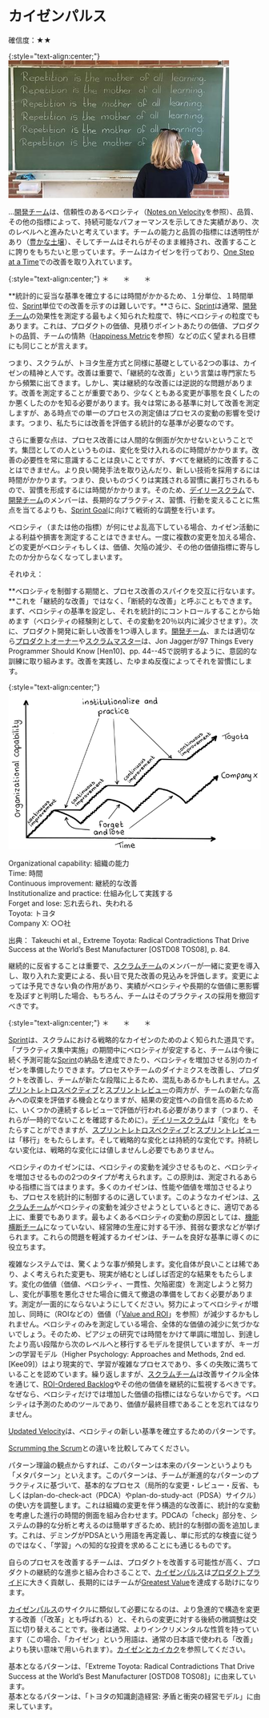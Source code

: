 # カイゼンパルス

確信度：★★

{:style="text-align:center;"}
![ch02_27_26_Kaizen_Pulse1](Images/ch02_27_26_Kaizen_Pulse1.png)

...​[開発チーム](ch02_14_14_Development_Team.md)は、信頼性のあるベロシティ（[Notes on Velocity](https://sites.google.com/a/scrumplop.org/published-patterns/value-stream/notes-on-velocity)を参照）、品質、その他の指標によって、持続可能なパフォーマンスを示してきた実績があり、次のレベルへと進みたいと考えています。チームの能力と品質の指標には透明性があり（​[豊かな土壌](ch02_03_3_Fertile_Soil.md)）、そしてチームはそれらがそのまま維持され、改善することに誇りをもちたいと思っています。チームはカイゼンを行っており、​[One Step at a Time](https://sites.google.com/a/scrumplop.org/published-patterns/retrospective-pattern-language/one-step-at-a-time)での改善を取り入れています。

{:style="text-align:center;"}
＊　　＊　　＊

**統計的に妥当な基準を確立するには時間がかかるため、１分単位、１時間単位、[Sprint](https://sites.google.com/a/scrumplop.org/published-patterns/value-stream/sprint)単位での改善を示すのは難しいです。**さらに、[Sprint](https://sites.google.com/a/scrumplop.org/published-patterns/value-stream/sprint)は通常、[開発チーム](ch02_14_14_Development_Team.md)の効果性を測定する最もよく知られた粒度で、特にベロシティの粒度でもあります。これは、プロダクトの価値、見積りポイントあたりの価値、プロダクトの品質、チームの情熱（​[Happiness Metric](https://sites.google.com/a/scrumplop.org/published-patterns/retrospective-pattern-language/happiness-metric)​を参照）などの広く望まれる目標にも同じことが言えます。

つまり、スクラムが、トヨタ生産方式と同様に基礎としている2つの事は、カイゼンの精神と人です。改善は重要で、「継続的な改善」という言葉は専門家たちから頻繁に出てきます。しかし、実は継続的な改善には逆説的な問題があります。改善を測定することが重要であり、少なくともある変更が事態を良くしたのか悪くしたのかを知る必要があります。我々は常にある基準に対して改善を測定しますが、ある時点での単一のプロセスの測定値はプロセスの変動の影響を受けます。つまり、私たちには改善を評価する統計的な基準が必要なのです。

さらに重要な点は、プロセス改善には人間的な側面が欠かせないということです。集団としての人というものは、変化を受け入れるのに時間がかかります。改善の必要性を常に意識することは良いことですが、すべてを継続的に改善することはできません。より良い開発手法を取り込んだり、新しい技術を採用するには時間がかかります。つまり、良いものづくりは実践される習慣に裏打ちされるもので、習慣を形成するには時間がかかります。そのため、​[デイリースクラム](ch02_30_29_Daily_Scrum.md)で、[開発チーム](ch02_14_14_Development_Team.md)のメンバーは、長期的なプラクティス、習慣、行動を変えることに焦点を当てるよりも、​[Sprint Goal](https://sites.google.com/a/scrumplop.org/published-patterns/value-stream/sprint-goal)​​に向けて戦術的な調整を行います。

ベロシティ（または他の指標）が何にせよ乱高下している場合、カイゼン活動による利益や損害を測定することはできません。一度に複数の変更を加える場合、どの変更がベロシティもしくは、価値、欠陥の減少、その他の価値指標に寄与したのか分からなくなってしまいます。

それゆえ：

**ベロシティを制御する期間と、プロセス改善のスパイクを交互に行ないます。**これを「継続的な改善」ではなく、「断続的な改善」と呼ぶこともできます。まず、ベロシティの基準を設定し、それを統計的にコントロールすることから始めます（ベロシティの経験則として、その変動を20％以内に減少させます）。次に、プロダクト開発に新しい改善を1つ導入します。[開発チーム](ch02_14_14_Development_Team.md)、または適切なら​[プロダクトオーナー](ch02_11_11_Product_Owner.md)​や​[スクラムマスター](ch02_20_19_ScrumMaster.md)​​は、Jon Jaggerが97 Things Every Programmer Should Know [Hen10]、pp. 44--45で説明するように、意図的な訓練に取り組みます。改善を実践し、たゆまぬ反復によってそれを習慣にします。

{:style="text-align:center;"}
![ch02_27_26_Kaizen_Pulse2](Images/ch02_27_26_Kaizen_Pulse2.png)

Organizational capability: 組織の能力<br>Time: 時間<br>Continuous improvement: 継続的な改善<br>Institutionalize and practice: 仕組み化して実践する<br>Forget and lose: 忘れ去られ、失われる<br>Toyota: トヨタ<br>Company X: ○○社

出典： Takeuchi et al., Extreme Toyota: Radical Contradictions That Drive Success at the World’s Best Manufacturer [OSTD08 TOS08], p. 84.

継続的に反省することは重要で、[スクラムチーム](ch02_07_7_Scrum_Team.md)のメンバーが一緒に変更を導入し、取り入れた変更による、長い目で見た改善の見込みを評価します。変更によっては予見できない負の作用があり、実績がベロシティや長期的な価値に悪影響を及ぼすと判明した場合、もちろん、チームはそのプラクティスの採用を撤回すべきです。

{:style="text-align:center;"}
＊　　＊　　＊

[Sprint](https://sites.google.com/a/scrumplop.org/published-patterns/value-stream/sprint)は、スクラムにおける戦略的なカイゼンのためのよく知られた道具です。「プラクティス集中実施」の期間中にベロシティが安定すると、チームは今後に続く予測可能な[Sprint](https://sites.google.com/a/scrumplop.org/published-patterns/value-stream/sprint)の納品を達成できたり、ベロシティを増加させる別のカイゼンを準備したりできます。プロセスやチームのダイナミクスを改善し、プロダクトを改善し、チームが新たな段階に上るため、混乱もあるかもしれません。​[スプリントレトロスペクティブ](ch02_37_36_Sprint_Retrospective.md)​と[スプリントレビュー](ch02_36_35_Sprint_Review.md)​の両方が、チームの新たな高みへの収束を評価する機会となりますが、結果の安定性への自信を高めるために、いくつかの連続するレビューで評価が行われる必要があります（つまり、それらが一時的でないことを確認するために）。[デイリースクラム](ch02_30_29_Daily_Scrum.md)は「変化」をもたらすことができますが、[スプリントレトロスペクティブ](ch02_37_36_Sprint_Retrospective.md)と[スプリントレビュー](ch02_36_35_Sprint_Review.md)は「移行」をもたらします。そして戦略的な変化とは持続的な変化です。持続しない変化は、戦略的な変化には値しませんし必要でもありません。

ベロシティのカイゼンには、ベロシティの変動を減少させるものと、ベロシティを増加させるものの2つのタイプが考えられます。この原則は、測定されるあらゆる指標に当てはまります。多くのカイゼンは、性能や価値を増加させるよりも、プロセスを統計的に制御するのに適しています。このようなカイゼンは、[スクラムチーム](ch02_07_7_Scrum_Team.md)がベロシティの変動を減少させようとしているときに、適切である上に、重要でもあります。最もよくあるベロシティの変動の原因としては、​[機能横断チーム](ch02_10_10_Cross_Functional_Team.md)になっていない、経営陣の生産に対する干渉、貧弱な要求などが挙げられます。これらの問題を軽減するカイゼンは、チームを良好な基準に導くのに役立ちます。

複雑なシステムでは、驚くような事が頻発します。変化自体が良いことは稀であり、よく考えられた変更も、現実が絡むとしばしば否定的な結果をもたらします。変化の価値（価値、ベロシティ、一貫性、欠陥密度）を測定しようと努力し、変化が事態を悪化させた場合に備えて撤退の準備をしておく必要があります。測定が一面的にならないようにしてください。努力によってベロシティが増加し、同時に（ROIなどの）価値（「[Value and ROI](https://sites.google.com/a/scrumplop.org/published-patterns/value-stream/product-backlog/value-and-roi)」を参照）が減少するかもしれません。ベロシティのみを測定している場合、全体的な価値の減少に気づかないでしょう。そのため、ピアジェの研究では時間をかけて単調に増加し、到達したより高い段階から次のレベルへと移行するモデルを提供していますが、キーガンの学習モデル（Higher Psychology: Approaches and Methods, 2nd ed. [Kee09]）はより現実的で、学習が複雑なプロセスであり、多くの失敗に満ちていることを認めています。繰り返しますが、[スクラムチーム](ch02_07_7_Scrum_Team.md)は改善サイクル全体を通じて、​[ROI-Ordered Backlog](https://sites.google.com/a/scrumplop.org/published-patterns/value-stream/product-backlog/roi-ordered-backlog)​やその他の価値を継続的に監視するべきです。なぜなら、ベロシティだけでは増加した価値の指標にはならないからです。ベロシティは予測のためのツールであり、価値が最終目標であることを忘れてはなりません。

​[Updated Velocity](https://sites.google.com/a/scrumplop.org/published-patterns/value-stream/estimation-points/updated-velocity?pageMoved=Estimation%20Points)は、ベロシティの新しい基準を確立するためのパターンです。

[Scrumming the Scrum](https://sites.google.com/a/scrumplop.org/published-patterns/retrospective-pattern-language/scrumming-the-scrum)との違いを比較してみてください。

パターン理論の観点からすれば、このパターンは本来のパターンというよりも「メタパターン」といえます。このパターンは、チームが漸進的なパターンのプラクティスに基づいて、基本的なプロセス（局所的な変更・レビュー・反省、もしくはplan-do-check-act（PDCA）やplan-do-study-act（PDSA）サイクル）の使い方を調整します。これは組織の変更を伴う構造的な改善に、統計的な変動を考慮した進行の時間的側面を組み合わせます。PDCAの「check」部分を、システムの静的な分析と考えるのは簡単すぎるため、統計的な制御の面を追加します。これは、デミングがPDSAという用語を再定義し、単に形式的な検査に従うのではなく、「学習」への知的な投資を求めることにも通じるものです。

自らのプロセスを改善するチームは、プロダクトを改善する可能性が高く、プロダクトの継続的な進歩と組み合わさることで、[カイゼンパルス](ch02_27_26_Kaizen_Pulse.md)は​​[プロダクトプライド](ch02_39_38_Product_Pride.md)に大きく貢献し、長期的にはチームが​​[Greatest Value](https://sites.google.com/a/scrumplop.org/published-patterns/value-stream/greatest-value)を達成する助けになります。

[カイゼンパルス](ch02_27_26_Kaizen_Pulse.md)のサイクルに類似して必要になるのは、より急進的で構造を変更する改善（「改革」とも呼ばれる）と、それらの変更に対する後続の微調整は交互に切り替えることです。後者は通常、よりインクリメンタルな性質を持っています（この場合、「カイゼン」という用語は、通常の日本語で使われる「改善」よりも狭い意味で用いられます）。[カイゼンとカイカク](ch02_19_Kaizen_and_Kaikaku.md)を参照してください。

基本となるパターンは、「Extreme Toyota: Radical Contradictions That Drive Success at the World’s Best Manufacturer [OSTD08 TOS08]」に由来しています。<br>基本となるパターンは、「トヨタの知識創造経営: 矛盾と衝突の経営モデル」に由来しています。

